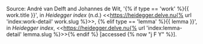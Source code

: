 Source:
André van Delft and Johannes de Wit, '{% if type == 'work' %}{{ work.title }}', in _Heidegger index_ (n.d.) \<<https://heidegger.delve.nu{% url 'index:work-detail' work.slug %}>\>,
{% elif type == 'lemma' %}{{ lemma }}', in _Heidegger index_, \<<https://heidegger.delve.nu{% url 'index:lemma-detail' lemma.slug %}>\>{% endif %} [accessed {% now "j F Y" %}].